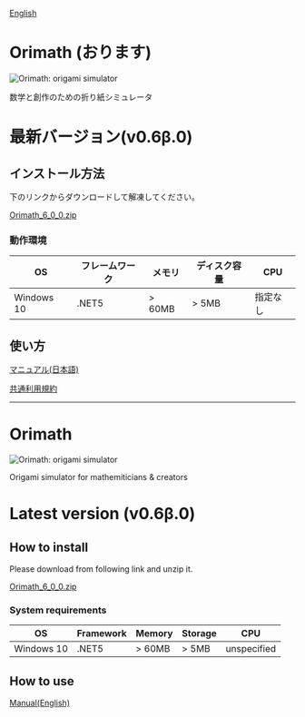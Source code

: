 [English](#Orimath)

# Orimath (おります)
![Orimath: origami simulator](https://repository-images.githubusercontent.com/257803170/ea00bb80-7e1d-11eb-994f-88165b8231d1)


数学と創作のための折り紙シミュレータ

# 最新バージョン(v0.6β.0)

## インストール方法

下のリンクからダウンロードして解凍してください。

[Orimath_6_0_0.zip](https://github.com/mino-ri/Orimath/releases/download/v0.6-beta.0/Orimath_0_6_0.zip)

### 動作環境

| OS | フレームワーク | メモリ | ディスク容量 | CPU |
| --- | --- | --- | --- | --- |
| Windows 10 | .NET5 | > 60MB | > 5MB | 指定なし |

## 使い方

[マニュアル(日本語)](https://github.com/mino-ri/Orimath/blob/master/Documents/ja/manual.md)

[共通利用規約](https://twpf.jp/hojo_origami)

---

# Orimath
![Orimath: origami simulator](https://repository-images.githubusercontent.com/257803170/ea00bb80-7e1d-11eb-994f-88165b8231d1)

Origami simulator for mathemiticians & creators

# Latest version (v0.6β.0)

## How to install

Please download from following link and unzip it.

[Orimath_6_0_0.zip](https://github.com/mino-ri/Orimath/releases/download/v0.6-beta.0/Orimath_0_6_0.zip)

### System requirements

| OS | Framework | Memory | Storage | CPU |
| --- | --- | --- | --- | --- |
| Windows 10 | .NET5 | > 60MB | > 5MB | unspecified |

## How to use

[Manual(English)](https://github.com/mino-ri/Orimath/blob/master/Documents/en/manual.md)
